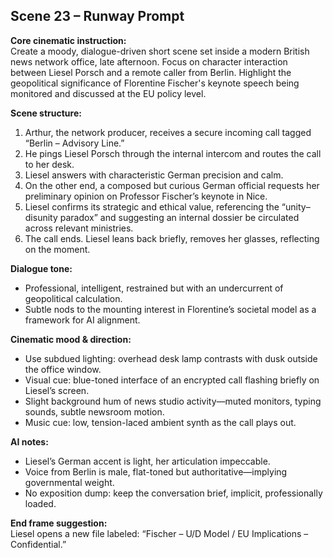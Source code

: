 ## Scene 23 – Runway Prompt

**Core cinematic instruction:**  
Create a moody, dialogue-driven short scene set inside a modern British news network office, late afternoon. Focus on character interaction between Liesel Porsch and a remote caller from Berlin. Highlight the geopolitical significance of Florentine Fischer's keynote speech being monitored and discussed at the EU policy level.

**Scene structure:**  
1. Arthur, the network producer, receives a secure incoming call tagged “Berlin – Advisory Line.”
2. He pings Liesel Porsch through the internal intercom and routes the call to her desk.
3. Liesel answers with characteristic German precision and calm.
4. On the other end, a composed but curious German official requests her preliminary opinion on Professor Fischer’s keynote in Nice.
5. Liesel confirms its strategic and ethical value, referencing the “unity–disunity paradox” and suggesting an internal dossier be circulated across relevant ministries.
6. The call ends. Liesel leans back briefly, removes her glasses, reflecting on the moment.

**Dialogue tone:**  
- Professional, intelligent, restrained but with an undercurrent of geopolitical calculation.  
- Subtle nods to the mounting interest in Florentine’s societal model as a framework for AI alignment.

**Cinematic mood & direction:**  
- Use subdued lighting: overhead desk lamp contrasts with dusk outside the office window.  
- Visual cue: blue-toned interface of an encrypted call flashing briefly on Liesel’s screen.  
- Slight background hum of news studio activity—muted monitors, typing sounds, subtle newsroom motion.  
- Music cue: low, tension-laced ambient synth as the call plays out.

**AI notes:**  
- Liesel’s German accent is light, her articulation impeccable.  
- Voice from Berlin is male, flat-toned but authoritative—implying governmental weight.  
- No exposition dump: keep the conversation brief, implicit, professionally loaded.

**End frame suggestion:**  
Liesel opens a new file labeled: “Fischer – U/D Model / EU Implications – Confidential.”
